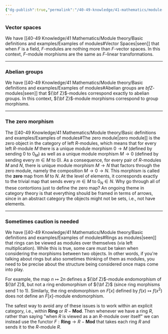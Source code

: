 ```yaml
---
{"dg-publish":true,"permalink":"/40-49-knowledge/41-mathematics/module-theory/basic-definitions-and-examples/examples-of-module-morphisms/","tags":["module_theory"],"updated":"2024-07-22T05:57:46-07:00"}
---
```


### Vector spaces

We have [[40-49 Knowledge/41 Mathematics/Module theory/Basic definitions and examples/Examples of modules#Vector Spaces\|seen]] that when $F$ is a field, $F$-modules are nothing more than $F$-vector spaces. In this context, $F$-module morphisms are the same as $F$-linear transformations.

---
### Abelian groups

We have [[40-49 Knowledge/41 Mathematics/Module theory/Basic definitions and examples/Examples of modules#Abelian groups are ${ bf Z}$-modules\|seen]] that ${\bf Z}$-modules correspond exactly to abelian groups. In this context, ${\bf Z}$-module morphisms correspond to group morphisms.

---
### The zero morphism

The [[40-49 Knowledge/41 Mathematics/Module theory/Basic definitions and examples/Examples of modules#The zero module\|zero module]] is the zero object in the category of left $R$-modules, which means that for every left $R$-module $M$ there is a unique module morphism $0\to M$ (defined by sending $0$ to $0_M$) as well as a unique module morphism $M\to 0$ (defined by sending every $m\in M$ to $0$). As a consequence, for every pair of $R$-modules $M$ and $N$, there is unique module morphism $M\to N$ that factors through the zero module, namely the composition $M\to 0\to N$. This morphism is called the **zero** map from $M$ to $N$. At the level of elements, it corresponds exactly to the trivial map that sends every $m\in M$ to $0_N\in N$. Why go through all of these contortions just to define the zero map? An ongoing theme in category theory is that everything should be framed in terms of arrows, since in an abstract category the objects might not be sets, i.e., not have elements.

---
### Sometimes caution is needed

We have [[40-49 Knowledge/41 Mathematics/Module theory/Basic definitions and examples/Examples of modules#Rings as modules\|seen]] that rings can be viewed as modules over themselves (via left multiplication). While this is true, some care must be taken when considering the morphisms between two objects. In other words, if you're talking about rings but also sometimes thinking of them as modules, you need to be precise about the structure being considered once maps come into play.

For example, the map $n\mapsto 2n$ defines a ${\bf Z}$-module endomorphism of ${\bf Z}$, but not a ring endomorphism of ${\bf Z}$ (since ring morphisms send 1 to 1). Similarly, the ring endomorphism on $F[x]$ defined by $f(x)\mapsto f(x^2)$ does not define an $F[x]$-module endomorphism.

The safest way to avoid any of these issues is to work within an explicit category, i.e., within $\textbf{Ring}$ or $R-\textbf{Mod}$. Then whenever we have a ring $R$, rather than saying "when $R$ is viewed as a an $R$-module over itself" we can instead use the functor $F:\textbf{Ring}\to R-\textbf{Mod}$ that takes each ring $R$ and sends it to the $R$-module $R$.